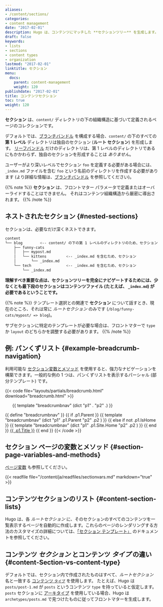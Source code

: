 ```yaml
---
aliases:
- /content/sections/
categories:
- content management
date: "2017-02-01"
description: Hugo は、コンテンツにマッチした **セクションツリー** を生成します。
draft: false
keywords:
- lists
- sections
- content types
- organization
lastmod: "2017-02-01"
linktitle: セクション
menu:
  docs:
    parent: content-management
    weight: 120
publishdate: "2017-02-01"
title: コンテンツセクション
toc: true
weight: 120
---
```


**セクション** は、`content/` ディレクトリの下の組織構造に基づいて定義されるページのコレクションです。

デフォルトでは、[ブランチバンドル][branch bundles] を構成する場合、`content/` の下のすべての **第 1 レベル** ディレクトリは独自のセクション (**ルート セクション**) を形成します。
[リーフバンドル][leaf bundles] だけのディレクトリは、第 1 レベルのディレクトリであるにもかかわらず、独自のセクションを形成することは *ありません*。

ユーザーがより深いレベルでセクション `foo` を定義する必要がある場合には、 `_index.md` ファイルを含む `foo` という名前のディレクトリを作成する必要があります (より詳細な情報は、[ブランチバンドル][branch bundles] を参照してください)。


{{% note %}}
**セクション** は、フロントマター パラメータで定義またはオーバーライドすることはできません。 それはコンテンツ組織構造から厳密に導出されます。
{{% /note %}}

## ネストされたセクション {#nested-sections}

セクションは、必要なだけ深くネストできます。

```bash
content
└── blog        <-- content/ の下の第 1 レベルのディレクトリのため、セクション
    ├── funny-cats
    │   ├── mypost.md
    │   └── kittens         <-- _index.md を含むため、セクション
    │       └── _index.md
    └── tech                <-- _index.md を含むため、セクション
        └── _index.md
```

**理解すべき重要な点は、セクションツリーを完全にナビゲートするためには、少なくとも最下段のセクションはコンテンツファイル (たとえば、 `_index.md`) が必要であるということです。**

{{% note %}}
テンプレート選択との関連で **セクション** について話すとき、現在のところ、それは常に *ルートセクション* のみです (`/blog/funny-cats/mypost/ => blog`)。

サブセクションに特定のテンプレートが必要な場合は、フロントマターで `type` か `layout` のどちらかを調整する必要があります。
{{% /note %}}

## 例: パンくずリスト {#example-breadcrumb-navigation}

利用可能な [セクション変数とメソッド](#section-page-variables-and-methods) を使用すると、強力なナビゲーションを構築できます。一般的な例の 1 つは、パンくずリストを表示するパーシャル (部分テンプレート) です。

{{< code file="layouts/partials/breadcrumb.html" download="breadcrumb.html" >}}
<ol  class="nav navbar-nav">
  {{ template "breadcrumbnav" (dict "p1" . "p2" .) }}
</ol>
{{ define "breadcrumbnav" }}
{{ if .p1.Parent }}
{{ template "breadcrumbnav" (dict "p1" .p1.Parent "p2" .p2 )  }}
{{ else if not .p1.IsHome }}
{{ template "breadcrumbnav" (dict "p1" .p1.Site.Home "p2" .p2 )  }}
{{ end }}
<li{{ if eq .p1 .p2 }} class="active" aria-current="page" {{ end }}>
  <a href="{{ .p1.Permalink }}">{{ .p1.Title }}</a>
</li>
{{ end }}
{{< /code >}}

## セクション ページの変数とメソッド {#section-page-variables-and-methods}

[ページ変数](/variables/page/) も参照してください。

{{< readfile file="/content/ja/readfiles/sectionvars.md" markdown="true" >}}

## コンテンツセクションのリスト {#content-section-lists}

Hugo は、各 *ルートセクション* に、そのセクションのすべてのコンテンツを一覧表示するページを自動的に作成します。これらのページのレンダリングする方法のカスタマイズの詳細については、[「セクション テンプレート」][section templates] のドキュメントを参照してください。

## コンテンツ *セクション* とコンテンツ *タイプ* の違い {#content-Section-vs-content-type}

デフォルトでは、セクション内で作成されたものはすべて、*ルートセクション* 名と一致する [コンテンツ `タイプ`][content type] を使用します。 たとえば、Hugo は `posts/post-1.md` が `posts` というコンテンツ `type` を持っていると仮定します。 `posts` セクションに [アーキタイプ][archetype] を使用している場合、Hugo は `archetypes/posts.md` で見つけたものに従ってフロントマターを生成します。

[archetype]: /content-management/archetypes/
[content type]: /content-management/types/
[directory structure]: /getting-started/directory-structure/
[section templates]: /templates/section-templates/
[leaf bundles]: /content-management/page-bundles/#leaf-bundles
[branch bundles]: /content-management/page-bundles/#branch-bundles
